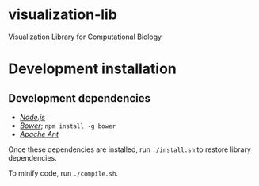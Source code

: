 # visualization-lib
Visualization Library for Computational Biology

# Development installation

## Development dependencies

* [*Node.js*](https://nodejs.org/en/)
* [*Bower*](http://bower.io/); `npm install -g bower`
* [*Apache Ant*](http://ant.apache.org/manual/install.html)

Once these dependencies are installed, run `./install.sh` to restore library dependencies.

To minify code, run `./compile.sh`.
